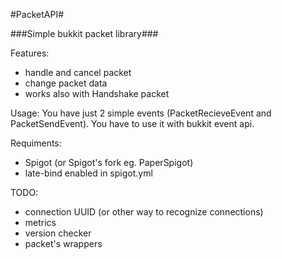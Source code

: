 #PacketAPI#

###Simple bukkit packet library###

Features:
- handle and cancel packet
- change packet data
- works also with Handshake packet


Usage:
You have just 2 simple events (PacketRecieveEvent and PacketSendEvent). You have to use it with bukkit event api.

Requiments:
- Spigot (or Spigot's fork eg. PaperSpigot)
- late-bind enabled in spigot.yml


TODO:
- connection UUID (or other way to recognize connections)
- metrics
- version checker
- packet's wrappers
